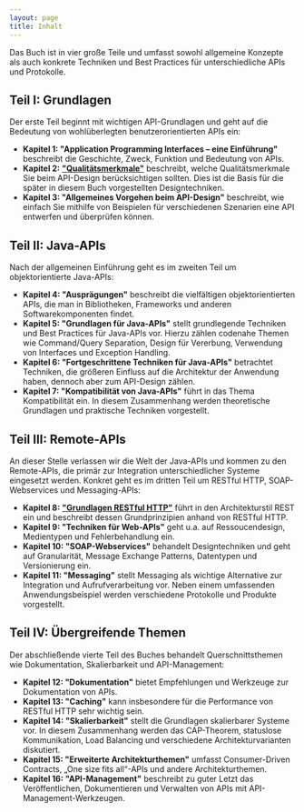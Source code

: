 ```yaml
---
layout: page
title: Inhalt
---
```

Das Buch ist in vier große Teile und umfasst sowohl allgemeine Konzepte als auch konkrete Techniken und Best Practices für unterschiedliche APIs und Protokolle.

## Teil I: Grundlagen

Der erste Teil beginnt mit wichtigen API-Grundlagen und geht auf die Bedeutung von wohlüberlegten benutzerorientierten APIs ein:

* **Kapitel 1: "Application Programming Interfaces – eine Einführung"** beschreibt die Geschichte, Zweck, Funktion und Bedeutung von APIs.
* **Kapitel 2:** [**"Qualitätsmerkmale"**](https://www.dpunkt.de/common/leseproben//12326/3_Kapitel%202.pdf) beschreibt, welche Qualitätsmerkmale Sie beim API-Design berücksichtigen sollten. Dies ist die Basis für die später in diesem Buch vorgestellten Designtechniken.
* **Kapitel 3: "Allgemeines Vorgehen beim API-Design"** beschreibt, wie einfach Sie mithilfe von Beispielen für verschiedenen Szenarien eine API entwerfen und überprüfen können.

## Teil II: Java-APIs

Nach der allgemeinen Einführung geht es im zweiten Teil um objektorientierte Java-APIs:

* **Kapitel 4: "Ausprägungen"** beschreibt die vielfältigen objektorientierten APIs, die man in Bibliotheken, Frameworks und anderen Softwarekomponenten findet.
* **Kapitel 5: "Grundlagen für Java-APIs"** stellt grundlegende Techniken und Best Practices für Java-APIs vor. Hierzu zählen codenahe Themen wie Command/Query Separation, Design für Vererbung, Verwendung von Interfaces und Exception Handling.
* **Kapitel 6: "Fortgeschrittene Techniken für Java-APIs"** betrachtet Techniken, die größeren Einfluss auf die Architektur der Anwendung haben, dennoch aber zum API-Design zählen.
* **Kapitel 7: "Kompatibilität von Java-APIs"** führt in das Thema Kompatibilität ein. In diesem Zusammenhang werden theoretische Grundlagen und praktische Techniken vorgestellt.

## Teil III: Remote-APIs

An dieser Stelle verlassen wir die Welt der Java-APIs und kommen zu den Remote-APIs, die primär zur Integration unterschiedlicher Systeme eingesetzt werden. Konkret geht es im dritten Teil um RESTful HTTP, SOAP-Webservices und Messaging-APIs:

* **Kapitel 8:** [**"Grundlagen RESTful HTTP"**](https://www.dpunkt.de/common/leseproben//12326/4_Kapitel%208.pdf) führt in den Architekturstil REST ein und beschreibt dessen Grundprinzipien anhand von RESTful HTTP.
* **Kapitel 9: "Techniken für Web-APIs"** geht u.a. auf Ressoucendesign, Medientypen und Fehlerbehandlung ein.
* **Kapitel 10: "SOAP-Webservices"** behandelt Designtechniken und geht auf Granularität, Message Exchange Patterns, Datentypen und Versionierung ein.
* **Kapitel 11: "Messaging"** stellt Messaging als wichtige Alternative zur Integration und Aufrufverarbeitung vor. Neben einem umfassenden Anwendungsbeispiel werden verschiedene Protokolle und Produkte vorgestellt.

## Teil IV: Übergreifende Themen

Der abschließende vierte Teil des Buches behandelt Querschnittsthemen wie Dokumentation, Skalierbarkeit und API-Management:

* **Kapitel 12: "Dokumentation"** bietet Empfehlungen und Werkzeuge zur Dokumentation von APIs.
* **Kapitel 13: "Caching"** kann insbesondere für die Performance von RESTful HTTP sehr wichtig sein.
* **Kapitel 14: "Skalierbarkeit"** stellt die Grundlagen skalierbarer Systeme vor. In diesem Zusammenhang werden das CAP-Theorem, statuslose Kommunikation, Load Balancing und verschiedene Architekturvarianten diskutiert. 
* **Kapitel 15: "Erweiterte Architekturthemen"** umfasst Consumer-Driven Contracts, „One size fits all“-APIs und andere Architekturthemen.
* **Kapitel 16: "API-Management"** beschreibt zu guter Letzt das Veröffentlichen, Dokumentieren und Verwalten von APIs mit API-Management-Werkzeugen.